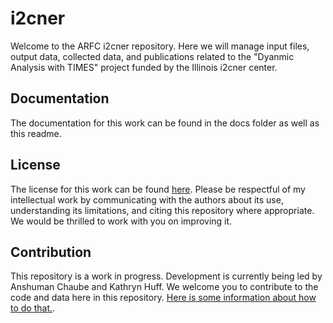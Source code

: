 # i2cner

Welcome to the ARFC i2cner repository. Here we will manage input files, output 
data, collected data, and publications related to the "Dyanmic Analysis with 
TIMES" project funded by the Illinois i2cner center. 

## Documentation

The documentation for this work can be found in the docs folder as well as this 
readme. 

## License

The license for this work can be found
[here](https://github.com/arfc/i2cner/blob/master/LICENSE). Please
be respectful of my intellectual work by communicating with the authors about its use,
understanding its limitations, and citing this repository where appropriate. We would be
thrilled to work with you on improving it.


## Contribution

This repository is a work in progress. Development is currently being led by 
Anshuman Chaube and Kathryn Huff. We welcome you to
contribute to the code and data here in this repository. [Here is some information about
how to do that.](https://github.com/arfc/i2cner/blob/master/CONTRIBUTING.md).
